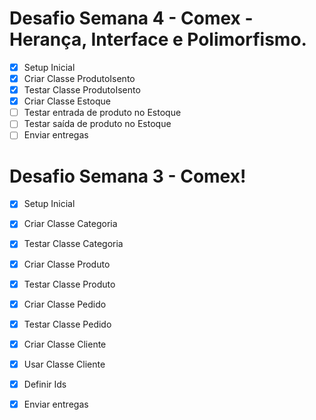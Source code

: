 # Desafio Semana 4 - Comex - Herança, Interface e Polimorfismo.

- [x] Setup Inicial
- [x] Criar Classe ProdutoIsento
- [x] Testar Classe ProdutoIsento
- [x] Criar Classe Estoque
- [ ] Testar entrada de produto no Estoque
- [ ] Testar saída de produto no Estoque
- [ ] Enviar entregas

# Desafio Semana 3 - Comex!

- [x] Setup Inicial
- [x] Criar Classe Categoria
- [x] Testar Classe Categoria
- [x] Criar Classe Produto
- [x] Testar Classe Produto
- [x] Criar Classe Pedido
- [x] Testar Classe Pedido
- [x] Criar Classe Cliente
- [x] Usar Classe Cliente
- [x] Definir Ids
- [x] Enviar entregas


